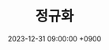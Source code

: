 ---
layout: post
title:  "정규화"
date:   2023-12-31 09:00:00 +0900
categories: 이론&nbsp;-&nbsp;데이터베이스
---